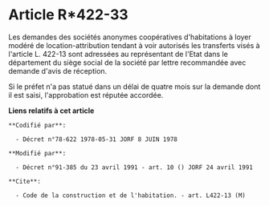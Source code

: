 # Article R*422-33

Les demandes des sociétés anonymes coopératives d'habitations à loyer modéré de location-attribution tendant à voir autorisés
les transferts visés à l'article L. 422-13 sont adressées au représentant de l'Etat dans le département du siège social de la
société par lettre recommandée avec demande d'avis de réception.

Si le préfet n'a pas statué dans un délai de quatre mois sur la demande dont il est saisi, l'approbation est réputée
accordée.

**Liens relatifs à cet article**

	**Codifié par**:

	  - Décret n°78-622 1978-05-31 JORF 8 JUIN 1978

	**Modifié par**:

	  - Décret n°91-385 du 23 avril 1991 - art. 10 () JORF 24 avril 1991

	**Cite**:

	  - Code de la construction et de l'habitation. - art. L422-13 (M)
